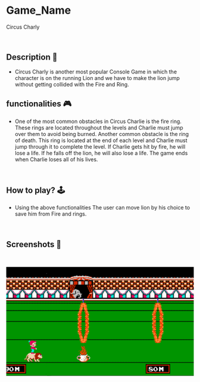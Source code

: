# **Game_Name** 
Circus Charly

<br>

## **Description 📃**
- Circus Charly is another most popular Console Game in which the character is on the running Lion and we have to make the lion jump without getting collided with the Fire and Ring.

## **functionalities 🎮**
- One of the most common obstacles in Circus Charlie is the fire ring. These rings are located throughout the levels and Charlie must jump over them to avoid being burned. Another common obstacle is the ring of death. This ring is located at the end of each level and Charlie must jump through it to complete the level.
If Charlie gets hit by fire, he will lose a life. If he falls off the lion, he will also lose a life. The game ends when Charlie loses all of his lives.
<br>

## **How to play? 🕹️**
- Using the above functionalities The user can move lion by his choice to save him from Fire and rings.

<br>

## **Screenshots 📸**

<br>

![image](../../assets/images/CircusCarly.png)
<br>
